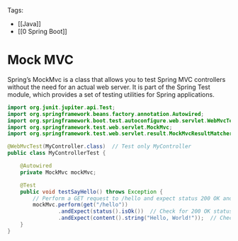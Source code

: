 Tags: 
- [[Java]]
- [[0 Spring Boot]]

# Mock MVC

Spring’s MockMvc is a class that allows you to test Spring MVC controllers without the need for an actual web server. It is part of the Spring Test module, which provides a set of testing utilities for Spring applications.

```java
import org.junit.jupiter.api.Test;
import org.springframework.beans.factory.annotation.Autowired;
import org.springframework.boot.test.autoconfigure.web.servlet.WebMvcTest;
import org.springframework.test.web.servlet.MockMvc;
import org.springframework.test.web.servlet.result.MockMvcResultMatchers;

@WebMvcTest(MyController.class)  // Test only MyController
public class MyControllerTest {

    @Autowired
    private MockMvc mockMvc;

    @Test
    public void testSayHello() throws Exception {
        // Perform a GET request to /hello and expect status 200 OK and content "Hello, World!"
        mockMvc.perform(get("/hello"))
                .andExpect(status().isOk())  // Check for 200 OK status
                .andExpect(content().string("Hello, World!"));  // Check the response content
    }
}

```